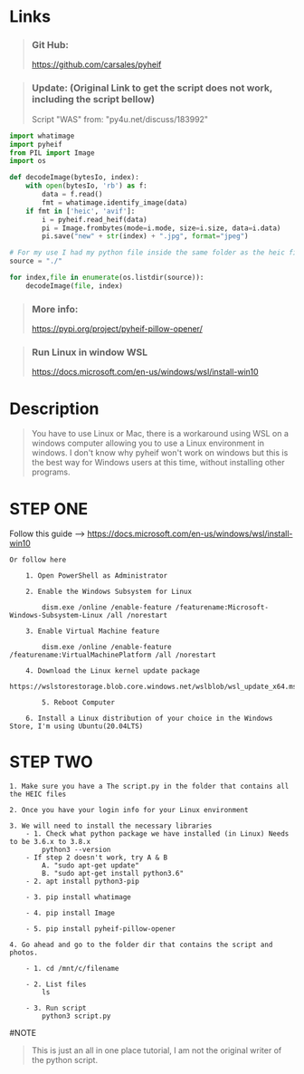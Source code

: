 
# Links


>### Git Hub:
>https://github.com/carsales/pyheif

>### Update: (Original Link to get the script does not work, including the script bellow)
>Script "WAS" from: "py4u.net/discuss/183992"
```python
import whatimage
import pyheif
from PIL import Image
import os

def decodeImage(bytesIo, index):
    with open(bytesIo, 'rb') as f:
        data = f.read()
        fmt = whatimage.identify_image(data)
    if fmt in ['heic', 'avif']:
        i = pyheif.read_heif(data)
        pi = Image.frombytes(mode=i.mode, size=i.size, data=i.data)
        pi.save("new" + str(index) + ".jpg", format="jpeg")

# For my use I had my python file inside the same folder as the heic files
source = "./"

for index,file in enumerate(os.listdir(source)):
    decodeImage(file, index)

```
>### More info:
>https://pypi.org/project/pyheif-pillow-opener/


>### Run Linux in window WSL
>https://docs.microsoft.com/en-us/windows/wsl/install-win10
>


# Description
> You have to use Linux or Mac, there is a workaround using WSL on a windows computer allowing
you to use a Linux environment in windows. I don't know why pyheif won't work on windows but this is the best way for Windows users at this time, without installing other programs. 


# STEP ONE

Follow this guide --> https://docs.microsoft.com/en-us/windows/wsl/install-win10
>
    Or follow here
    
		1. Open PowerShell as Administrator
		
		2. Enable the Windows Subsystem for Linux 
		
       		dism.exe /online /enable-feature /featurename:Microsoft-Windows-Subsystem-Linux /all /norestart
		
		3. Enable Virtual Machine feature
		
       		dism.exe /online /enable-feature /featurename:VirtualMachinePlatform /all /norestart
		
		4. Download the Linux kernel update package
       		https://wslstorestorage.blob.core.windows.net/wslblob/wsl_update_x64.msi
          
            5. Reboot Computer

		6. Install a Linux distribution of your choice in the Windows Store, I'm using Ubuntu(20.04LTS)
    
# STEP TWO

>
	1. Make sure you have a The script.py in the folder that contains all the HEIC files
	
	2. Once you have your login info for your Linux environment 
	
	3. We will need to install the necessary libraries
		- 1. Check what python package we have installed (in Linux) Needs to be 3.6.x to 3.8.x
			python3 --version
		- If step 2 doesn't work, try A & B
			A. "sudo apt-get update"
			B. "sudo apt-get install python3.6"
		- 2. apt install python3-pip
		
		- 3. pip install whatimage
		
		- 4. pip install Image
		
		- 5. pip install pyheif-pillow-opener
		
	4. Go ahead and go to the folder dir that contains the script and photos. 
	
		- 1. cd /mnt/c/filename
				
		- 2. List files
			ls
			
		- 3. Run script 
			python3 script.py


#NOTE
> This is just an all in one place tutorial, I am not the original writer of the python script.

